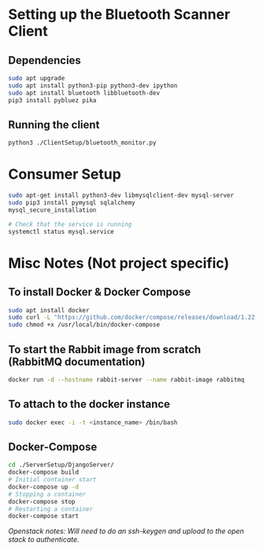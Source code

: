 # Setting up the Bluetooth Scanner Client
## Dependencies
```bash
sudo apt upgrade
sudo apt install python3-pip python3-dev ipython
sudo apt install bluetooth libbluetooth-dev
pip3 install pybluez pika
```

## Running the client
```bash
python3 ./ClientSetup/bluetooth_monitor.py

```

# Consumer Setup
```bash
sudo apt-get install python3-dev libmysqlclient-dev mysql-server
sudo pip3 install pymysql sqlalchemy
mysql_secure_installation

# Check that the service is running
systemctl status mysql.service

```

# Misc Notes (Not project specific)
## To install Docker & Docker Compose
```bash
sudo apt install docker
sudo curl -L "https://github.com/docker/compose/releases/download/1.22.0/docker-compose-$(uname -s)-$(uname -m)" -o /usr/local/bin/docker-compose
sudo chmod +x /usr/local/bin/docker-compose
```

## To start the Rabbit image from scratch (RabbitMQ documentation)
```bash
docker run -d --hostname rabbit-server --name rabbit-image rabbitmq
```

## To attach to the docker instance
```bash
sudo docker exec -i -t <instance_name> /bin/bash
```

## Docker-Compose
```bash
cd ./ServerSetup/DjangoServer/
docker-compose build
# Initial container start
docker-compose up -d
# Stopping a container
docker-compose stop
# Restarting a container
docker-compose start
```

*Openstack notes: Will need to do an ssh-keygen and upload to the open stack to authenticate.*